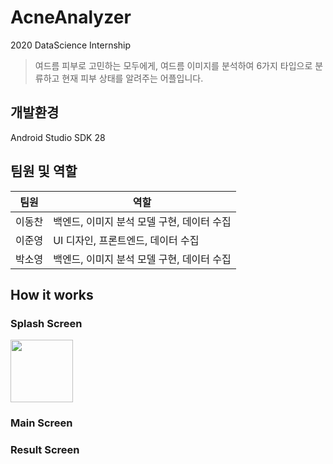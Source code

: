 # AcneAnalyzer
2020 DataScience Internship
> 여드름 피부로 고민하는 모두에게, 여드름 이미지를 분석하여 6가지 타입으로 분류하고 현재 피부 상태를 알려주는 어플입니다.

## 개발환경
Android Studio SDK 28

## 팀원 및 역할
| 팀원 | 역할 |
| --- | --- |
|이동찬|백엔드, 이미지 분석 모델 구현, 데이터 수집|
|이준영|UI 디자인, 프론트엔드, 데이터 수집|
|박소영|백엔드, 이미지 분석 모델 구현, 데이터 수집|

## How it works
### Splash Screen
<img src="https://user-images.githubusercontent.com/55984242/90116284-3a380380-dd90-11ea-8fde-8c8a761a3efb.jpg" height="100"></img>
### Main Screen
### Result Screen
